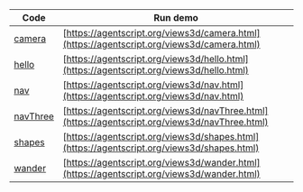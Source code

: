 Code    | Run demo
------- | ------
[camera](https://github.com/backspaces/agentscript/tree/master/views3d/camera.html#L1) | [https://agentscript.org/views3d/camera.html](https://agentscript.org/views3d/camera.html)
[hello](https://github.com/backspaces/agentscript/tree/master/views3d/hello.html#L1) | [https://agentscript.org/views3d/hello.html](https://agentscript.org/views3d/hello.html)
[nav](https://github.com/backspaces/agentscript/tree/master/views3d/nav.html#L1) | [https://agentscript.org/views3d/nav.html](https://agentscript.org/views3d/nav.html)
[navThree](https://github.com/backspaces/agentscript/tree/master/views3d/navThree.html#L1) | [https://agentscript.org/views3d/navThree.html](https://agentscript.org/views3d/navThree.html)
[shapes](https://github.com/backspaces/agentscript/tree/master/views3d/shapes.html#L1) | [https://agentscript.org/views3d/shapes.html](https://agentscript.org/views3d/shapes.html)
[wander](https://github.com/backspaces/agentscript/tree/master/views3d/wander.html#L1) | [https://agentscript.org/views3d/wander.html](https://agentscript.org/views3d/wander.html)
